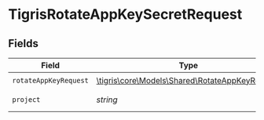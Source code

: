 # TigrisRotateAppKeySecretRequest


## Fields

| Field                                                                                        | Type                                                                                         | Required                                                                                     | Description                                                                                  |
| -------------------------------------------------------------------------------------------- | -------------------------------------------------------------------------------------------- | -------------------------------------------------------------------------------------------- | -------------------------------------------------------------------------------------------- |
| `rotateAppKeyRequest`                                                                        | [\tigris\core\Models\Shared\RotateAppKeyRequest](../../models/shared/RotateAppKeyRequest.md) | :heavy_check_mark:                                                                           | N/A                                                                                          |
| `project`                                                                                    | *string*                                                                                     | :heavy_check_mark:                                                                           | project name                                                                                 |